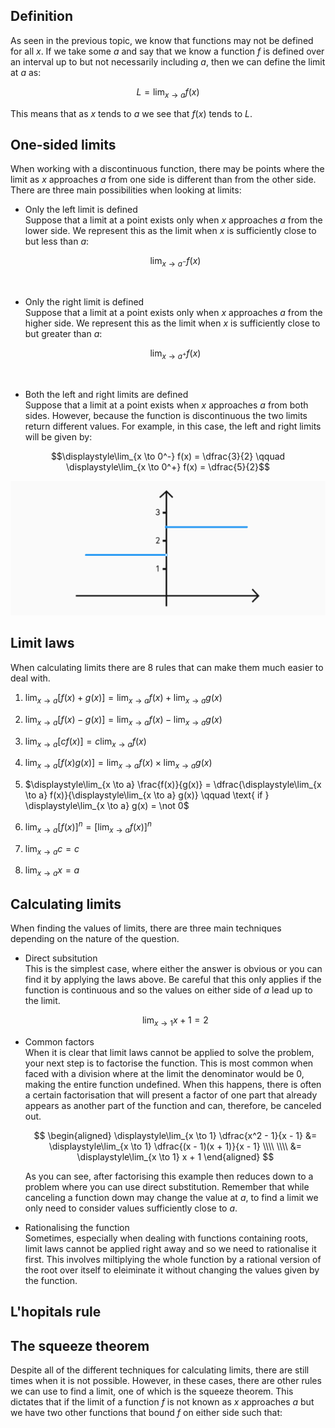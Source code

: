 ## Definition

As seen in the previous topic, we know that functions may not be defined for all $x$. If we take some $a$ and say that we know a function $f$ is defined over an interval up to but not necessarily including $a$, then we can define the limit at $a$ as:

$$L = \displaystyle\lim_{x \to a} f(x)$$

This means that as $x$ tends to $a$ we see that $f(x)$ tends to $L$.

## One-sided limits

When working with a discontinuous function, there may be points where the limit as $x$ approaches $a$ from one side is different than from the other side. There are three main possibilities when looking at limits:

- Only the left limit is defined <br>
  Suppose that a limit at a point exists only when $x$ approaches $a$ from the lower side. We represent this as the limit when $x$ is sufficiently close to but less than $a$:

  $$\displaystyle\lim_{x \to a^-} f(x)$$

  <br>

- Only the right limit is defined <br>
  Suppose that a limit at a point exists only when $x$ approaches $a$ from the higher side. We represent this as the limit when $x$ is sufficiently close to but greater than $a$:

  $$\displaystyle\lim_{x \to a^+} f(x)$$

  <br>

- Both the left and right limits are defined <br>
  Suppose that a limit at a point exists when $x$ approaches $a$ from both sides. However, because the function is discontinuous the two limits return different values. For example, in this case, the left and right limits will be given by:

$$\displaystyle\lim_{x \to 0^-} f(x) = \dfrac{3}{2} \qquad \displaystyle\lim_{x \to 0^+} f(x) = \dfrac{5}{2}$$

<!-- More on this -->

![discontinuous-function](discontinuous-function.svg)

## Limit laws

When calculating limits there are 8 rules that can make them much easier to deal with.

1. $\displaystyle\lim_{x \to a} [f(x) + g(x)] = \displaystyle\lim_{x \to a} f(x) + \displaystyle\lim_{x \to a} g(x)$

2. $\displaystyle\lim_{x \to a} [f(x) - g(x)] = \displaystyle\lim_{x \to a} f(x) - \displaystyle\lim_{x \to a} g(x)$

3. $\displaystyle\lim_{x \to a} [cf(x)] = c \displaystyle\lim_{x \to a} f(x)$

4. $\displaystyle\lim_{x \to a} [f(x) g(x)] = \displaystyle\lim_{x \to a} f(x) \times \displaystyle\lim_{x \to a} g(x)$

5. $\displaystyle\lim_{x \to a} \frac{f(x)}{g(x)} = \dfrac{\displaystyle\lim_{x \to a} f(x)}{\displaystyle\lim_{x \to a} g(x)} \qquad \text{ if } \displaystyle\lim_{x \to a} g(x) = \not 0$

6. $\displaystyle\lim_{x \to a} [f(x)]^n = \Big[\displaystyle\lim_{x \to a} f(x) \Big]^n$

7. $\displaystyle\lim_{x \to a} c = c$

8. $\displaystyle\lim_{x \to a} x = a$

## Calculating limits

When finding the values of limits, there are three main techniques depending on the nature of the question.

- Direct subsitution <br>
  This is the simplest case, where either the answer is obvious or you can find it by applying the laws above. Be careful that this only applies if the function is continuous and so the values on either side of $a$ lead up to the limit.

  $$\displaystyle\lim_{x \to 1} x + 1 = 2$$

- Common factors <br>
  When it is clear that limit laws cannot be applied to solve the problem, your next step is to factorise the function. This is most common when faced with a division where at the limit the denominator would be 0, making the entire function undefined. When this happens, there is often a certain factorisation that will present a factor of one part that already appears as another part of the function and can, therefore, be canceled out.

  $$
  \begin{aligned}
  \displaystyle\lim_{x \to 1} \dfrac{x^2 - 1}{x - 1} &= \displaystyle\lim_{x \to 1} \dfrac{(x - 1)(x + 1)}{x - 1} \\\\
  \\\\
  &= \displaystyle\lim_{x \to 1} x + 1
  \end{aligned}
  $$

  As you can see, after factorising this example then reduces down to a problem where you can use direct substitution. Remember that while canceling a function down may change the value at $a$, to find a limit we only need to consider values sufficiently close to $a$.

- Rationalising the function <br>
  Sometimes, especially when dealing with functions containing roots, limit laws cannot be applied right away and so we need to rationalise it first. This involves miltiplying the whole function by a rational version of the root over itself to eleiminate it without changing the values given by the function.

## L'hopitals rule

## The squeeze theorem

Despite all of the different techniques for calculating limits, there are still times when it is not possible. However, in these cases, there are other rules we can use to find a limit, one of which is the squeeze theorem. This dictates that if the limit of a function $f$ is not known as $x$ approaches $a$ but we have two other functions that bound $f$ on either side such that:
